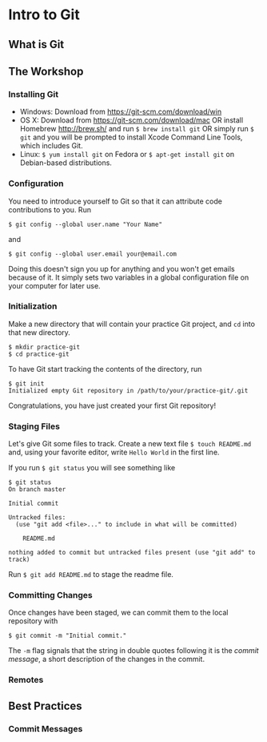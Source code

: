 # Intro to Git
## What is Git 

## The Workshop
### Installing Git
- Windows: Download from https://git-scm.com/download/win
- OS X: Download from https://git-scm.com/download/mac OR
 install Homebrew http://brew.sh/ and run `$ brew install git` OR
 simply run `$ git` and you will be prompted to install Xcode Command Line Tools,
 which includes Git.
- Linux: `$ yum install git` on Fedora or `$ apt-get install git` on Debian-based distributions.

### Configuration
You need to introduce yourself to Git so that it can attribute code contributions to you. Run

`$ git config --global user.name "Your Name"`

and

`$ git config --global user.email your@email.com`

Doing this doesn't sign you up for anything and you won't get emails because of it.
It simply sets two variables in a global configuration file on your computer for later use.

### Initialization
Make a new directory that will contain your practice Git project, and `cd` into that new directory.
```
$ mkdir practice-git
$ cd practice-git
```
To have Git start tracking the contents of the directory, run

```
$ git init
Initialized empty Git repository in /path/to/your/practice-git/.git
```

Congratulations, you have just created your first Git repository!

### Staging Files
Let's give Git some files to track. Create a new text file
`$ touch README.md`
and, using your favorite editor, write `Hello World` in the first line.

If you run `$ git status` you will see something like
```
$ git status
On branch master

Initial commit

Untracked files:
  (use "git add <file>..." to include in what will be committed)

	README.md

nothing added to commit but untracked files present (use "git add" to track)
```
Run `$ git add README.md` to stage the readme file.

### Committing Changes
Once changes have been staged, we can commit them to the local repository with 
```
$ git commit -m "Initial commit."
```
The `-m` flag signals that the string in double quotes following it is the *commit message*,
a short description of the changes in the commit.

### Remotes

## Best Practices
### Commit Messages
